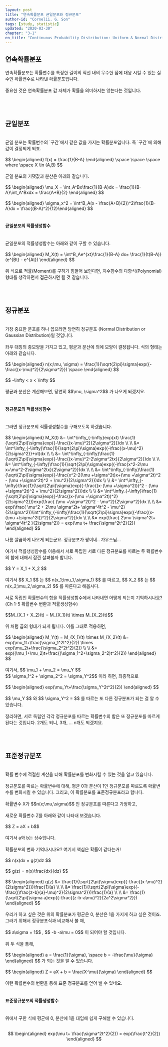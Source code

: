 ```yaml
---
layout: post
title: "연속확률분포 균일분포와 정규분포"
author-id: "Cornelii. G. Son"
tags: [study, statistic]
updated: "2020-03-30"
chapter: "3-1"
en_title: "Continuous Probability Distribution: Uniform & Normal Distribution"
---
```


## 연속확률분포
연속확률분포는 확률변수를 특정한 길이의 직선 내의 무수한 점에 대응 시킬 수 있는 실수인 확률변수로 나타낸 확률분포입니다.
<br/><br/>
중요한 것은 연속확률분포 값 자체가 확률을 의미하지는 않는다는 것입니다.
<br/><br/>
<br/><br/>

## 균일분포
<br/>
균일 분포는 확률변수의 `구간`에서 같은 값을 가지는 확률분포입니다. 즉 `구간`에 의해 값이 결정되게 되죠.
<br/><br/>
$$ \begin{aligned} f(x) = \frac{1}{B-A} \end{aligned} \space \space \space where \space X \in (A,B) $$
<br/><br/>
균일 분포의 기댓값과 분산은 아래와 같습니다.
<br/><br/>
$$ \begin{aligned} \mu_X = \int_A^Bx\frac{1}{B-A}dx = \frac{1}{B-A}\int_A^Bxdx = \frac{A+B}{2} \end{aligned} $$
<br/><br/>
$$ \begin{aligned} \sigma_x^2 = \int^B_A(x - \frac{A+B}{2})^2\frac{1}{B-A}dx = \frac{(B-A)^2}{12}\end{aligned} $$
<br/><br/>

#### 균일분포의 적률생성함수
<br/>
균일분포의 적률생성함수는 아래와 같이 구할 수 있습니다.
<br/><br/>
$$ \begin{aligned} M_X(t) = \int^B_Ae^{xt}\frac{1}{B-A} dx= \frac{1}{t(B-A)}(e^{Bt} - e^{At})  \end{aligned} $$
<br/><br/>
위 식으로 적률(Moment)를 구하기 힘들어 보인다면, 지수함수의 다항식(Polynomial) 형태를 생각하면서 접근하시면 될 것 같습니다.
<br/><br/>
<br/><br/>

## 정규분포
<br/>
가장 중요한 분포를 하나 꼽으라면 당연히 정규분포 (Normal Distribution or Gaussian Distribution)일 것입니다.
<br/><br/>
좌우 대칭의 종모양을 가지고 있고, 평균과 분산에 의에 모양이 결정됩니다. 식의 형태는 아래와 같습니다.
<br/><br/>
$$ \begin{aligned} n(x;\mu, \sigma) = \frac{1}{\sqrt{2\pi}\sigma}exp({-\frac{(x-\mu)^2}{2\sigma^2}}) \space  \end{aligned} $$
<br/><br/>
$$ -\infty < x < \infty $$
<br/><br/>
평균과 분산은 계산해보면, 당연히
$$\mu, \sigma^2$$
가 나오게 되겠지요.
<br/><br/>

#### 정규분포의 적률생성함수
<br/>
그러면 정규분포의 적률생성함수를 구해보도록 하겠습니다.
<br/><br/>
$$ \begin{aligned} M_X(t) &= \int^\infty_{-\infty}exp(xt) \frac{1}{\sqrt{2\pi}\sigma}exp({-\frac{(x-\mu)^2}{2\sigma^2}})dx \\ \\
&= \int^\infty_{-\infty}\frac{1}{\sqrt{2\pi}\sigma}exp({-\frac{(x-\mu)^2}{2\sigma^2}}+xt)dx \\ \\
&= \int^\infty_{-\infty}\frac{1}{\sqrt{2\pi}\sigma}exp({-\frac{(x-\mu)^2-2\sigma^2tx}{2\sigma^2}})dx \\ \\
&= \int^\infty_{-\infty}\frac{1}{\sqrt{2\pi}\sigma}exp({-\frac{x^2-2\mu x+\mu^2-2\sigma^2tx}{2\sigma^2}})dx \\ \\
&= \int^\infty_{-\infty}\frac{1}{\sqrt{2\pi}\sigma}exp({-\frac{x^2-2(\mu +\sigma^2t)x+(\mu +\sigma^2t)^2 - (\mu +\sigma^2t)^2 + \mu^2}{2\sigma^2}})dx \\ \\
&= \int^\infty_{-\infty}\frac{1}{\sqrt{2\pi}\sigma}exp({-\frac{(x-(\mu +\sigma^2t))^2 - (\mu +\sigma^2t)^2 + \mu^2}{2\sigma^2}})dx \\ \\
&= \int^\infty_{-\infty}\frac{1}{\sqrt{2\pi}\sigma}exp({-\frac{(x-(\mu +\sigma^2t))^2}{2\sigma^2}})exp(\frac{ (\mu +\sigma^2t)^2 - \mu^2}{2\sigma^2})dx \\ \\
&= exp(\frac{ \mu^2 + 2\mu \sigma^2t+ \sigma^4t^2 - \mu^2}{2\sigma^2})\int^\infty_{-\infty}\frac{1}{\sqrt{2\pi}\sigma}exp({-\frac{(x-(\mu +\sigma^2t))^2}{2\sigma^2}})dx \\ \\
&= exp(\frac{ 2\mu \sigma^2t+ \sigma^4t^2 }{2\sigma^2}) = exp(\mu t+ \frac{\sigma^2t^2}{2})
\end{aligned} $$
<br/><br/>
나름 깔끔하게 나오게 되는군요. 정규분포가 짱이네.. 가우스님... 
<br/><br/>
여기서 적률생성함수를 이용해서 서로 독립인 서로 다른 정규분포를 따르는 두 확률변수의 합에 대해서 잠깐 살펴볼까 합니다.
<br/><br/>
$$ Y = X_1 + X_2 $$
<br/><br/>
여기서
$$ X_1 $$
는
$$ n(x_1;\mu_1,\sigma_1) $$
를 따르고,
$$ X_2 $$
는
$$ n(x_2;\mu_2,\sigma_2) $$
를 따른다고 해봅시다.
<br/><br/>
서로 독립인 확률변수의 합을 적률생성함수에서 나타내면 어떻게 되는지 기억하시나요?(Ch 1-5 확률변수 변환과 적률생성함수)
<br/><br/>
$$M_{X_1 + X_2}(t) = M_{X_1}(t) \times M_{X_2}(t)$$
<br/><br/>
위 처럼 곱의 형태가 되게 됩니다. 이를 그대로 적용하면,
<br/><br/>
$$ \begin{aligned} M_Y(t) = M_{X_1}(t) \times M_{X_2}(t) &= exp(\mu_1t+\frac{\sigma_1^2t^2}{2}) \times exp(\mu_2t+\frac{\sigma_2^2t^2}{2}) \\ \\
&= exp((\mu_1+\mu_2)t+\frac{(\sigma_1^2+\sigma_2^2)t^2}{2})
\end{aligned} $$
<br/><br/>
여기서, 
$$ \mu_1 + \mu_2 = \mu_Y $$
<br/>
$$ \sigma_1^2 + \sigma_2^2 = \sigma_Y^2$$
이라 하면, 최종적으로
<br/><br/>
$$ \begin{aligned} exp(\mu_Yt+\frac{\sigma_Y^2t^2}{2})  \end{aligned} $$
<br/><br/>
$$ \mu_Y $$
와
$$ \sigma_Y^2 = $$
를 따르는 또 다른 정규분포가 되는 걸 알 수 있습니다.
<br/><br/>
정리하면, 서로 독립인 각각 정규분포를 따르는 확률변수의 합은 또 정규분포를 따르게 된다는 것입니다. 2개도 되니, 3개, ... n개도 되겠지요.
<br/><br/>
<br/><br/>

## 표준정규분포
<br/>
확률 변수에 적절한 계산을 더해 확률분포를 변화시킬 수 있는 것을 알고 있습니다.
<br/><br/>
정규분포를 따르는 확률변수에 대해, 평균 0과 분산이 1인 정규분포를 따르도록 확률변수를 변화시킬 수 있습니다. 그리고, 이 확률분포를 표준정규분포라고 합니다.
<br/><br/>
확률변수 X가 
$$n(x;\mu,\sigma)$$
인 정규분포를 따른다고 가정하고,
<br/><br/>
새로운 확률변수 Z를 아래와 같이 나타내 보겠습니다.
<br/><br/>
$$ Z = aX + b$$
<br/><br/>
여기서 a와 b는 상수입니다.
<br/><br/>
확률분포의 변화 기억나시나요? 여기서 핵심은 확률이 같다는거!
<br/><br/>
$$ n(x)dx = g(z)dz  $$
<br/><br/>
$$ g(z) = n(x)\frac{dx}{dz} $$
<br/><br/>
$$ \begin{aligned} g(z) &= \frac{1}{\sqrt{2\pi}\sigma}exp({-\frac{(x-\mu)^2}{2\sigma^2}})\frac{1}{a} \\ \\
&= \frac{1}{\sqrt{2\pi}\sigma}exp({-\frac{(\frac{z-b}{a}-\mu)^2}{2\sigma^2}})\frac{1}{a} \\ \\
&= \frac{1}{\sqrt{2\pi}\sigma a}exp({-\frac{(z-b-a\mu)^2}{2a^2\sigma^2}})
\end{aligned} $$
<br/><br/>
우리가 하고 싶은 것은 위의 확률분포가 평균은 0, 분산은 1을 가지게 하고 싶은 것이죠. 그러기 위해서 정규분포식과 비교해서 볼 때, 
<br/><br/>
$$ a\sigma = 1$$
,
$$ -b -a\mu = 0$$
이 되어야 할 것입니다. 
<br/><br/>
위 두 식을 통해,
<br/><br/>
$$ \begin{aligned} a = \frac{1}{\sigma}, \space b = -\frac{\mu}{\sigma} \end{aligned} $$
가 되는 것을 알 수 있습니다.
<br/><br/>
$$ \begin{aligned} Z = aX + b = \frac{X-\mu}{\sigma} \end{aligned} $$
<br/><br/>
이런 확률변수의 변환을 통해 표준 정규분포를 얻어 낼 수 있네요.
<br/><br/>

#### 표준정규분포의 적률생성함수
<br/>
위에서 구한 식에 평균에 0, 분산에 1을 대입해 쉽게 구해낼 수 있습니다.
<br/><br/>

$$ \begin{aligned} exp(\mu t+ \frac{\sigma^2t^2}{2}) = exp(\frac{t^2}{2})  \end{aligned} $$
<br/><br/>



